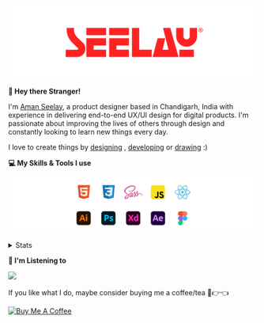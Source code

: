 [![banner](./images/seelay.svg)](https://www.seelay.in)

**👋 Hey there Stranger!**

I'm [Aman Seelay](https://www.seelay.in), a product designer based in Chandigarh, India with experience in delivering end-to-end UX/UI design for digital products. I'm passionate about improving the lives of others through design and constantly looking to learn new things every day.

I love to create things by [designing](https://www.seelay.in/#work) , [developing](https://www.seelay.in/#projects) or [drawing](https://art.seelay.in) :)

**💻 My Skills & Tools I use**

[![banner](./images/skills&tools.svg)](https://www.seelay.in/about)

<details>
  <summary>Stats</summary>

---

<!--START_SECTION:waka-->
![Profile Views](http://img.shields.io/badge/Profile%20Views-1-blue)

**🐱 My GitHub Data** 

> 📦 742.1 kB Used in GitHub's Storage 
 > 
> 🏆 44 Contributions in the Year 2024
 > 
> 💼 Opted to Hire
 > 
> 📜 1 Public Repository 
 > 
> 🔑 45 Private Repository 
 > 
**I'm a Night 🦉** 

```text
🌞 Morning                310 commits         ████░░░░░░░░░░░░░░░░░░░░░   16.35 % 
🌆 Daytime                298 commits         ████░░░░░░░░░░░░░░░░░░░░░   15.72 % 
🌃 Evening                585 commits         ████████░░░░░░░░░░░░░░░░░   30.85 % 
🌙 Night                  703 commits         █████████░░░░░░░░░░░░░░░░   37.08 % 
```
📅 **I'm Most Productive on Sunday** 

```text
Monday                   230 commits         ███░░░░░░░░░░░░░░░░░░░░░░   12.13 % 
Tuesday                  310 commits         ████░░░░░░░░░░░░░░░░░░░░░   16.35 % 
Wednesday                172 commits         ██░░░░░░░░░░░░░░░░░░░░░░░   09.07 % 
Thursday                 333 commits         ████░░░░░░░░░░░░░░░░░░░░░   17.56 % 
Friday                   212 commits         ███░░░░░░░░░░░░░░░░░░░░░░   11.18 % 
Saturday                 292 commits         ████░░░░░░░░░░░░░░░░░░░░░   15.40 % 
Sunday                   347 commits         █████░░░░░░░░░░░░░░░░░░░░   18.30 % 
```


📊 **This Week I Spent My Time On** 

```text
🕑︎ Time Zone: Asia/Kolkata

💬 Programming Languages: 
Other                    8 hrs 53 mins       ███████████████████████░░   90.34 % 
HTML                     27 mins             █░░░░░░░░░░░░░░░░░░░░░░░░   04.66 % 
JavaScript               16 mins             █░░░░░░░░░░░░░░░░░░░░░░░░   02.76 % 
JSON                     7 mins              ░░░░░░░░░░░░░░░░░░░░░░░░░   01.25 % 
CSS                      5 mins              ░░░░░░░░░░░░░░░░░░░░░░░░░   01.00 % 

🔥 Editors: 
Chrome                   7 hrs 25 mins       ███████████████████░░░░░░   75.45 % 
Edge                     1 hr 27 mins        ████░░░░░░░░░░░░░░░░░░░░░   14.82 % 
VS Code                  57 mins             ██░░░░░░░░░░░░░░░░░░░░░░░   09.73 % 

💻 Operating System: 
Windows                  9 hrs 50 mins       █████████████████████████   100.00 % 
```

**I Mostly Code in JavaScript** 

```text
JavaScript               28 repos            ███████████████░░░░░░░░░░   59.57 % 
TypeScript               13 repos            ███████░░░░░░░░░░░░░░░░░░   27.66 % 
HTML                     3 repos             ██░░░░░░░░░░░░░░░░░░░░░░░   06.38 % 
Java                     3 repos             ██░░░░░░░░░░░░░░░░░░░░░░░   06.38 % 
```




 Last Updated on 17/08/2024 06:41:09 UTC
<!--END_SECTION:waka-->

---

 </details>

**🎵 I'm Listening to**

<object data="https://now-play.vercel.app/api/generate?uid=7a17a86e-d6b7-43b5-8d9c-1d6dae42a779" >

  <img src="https://now-play.vercel.app/api/generate?uid=7a17a86e-d6b7-43b5-8d9c-1d6dae42a779" />

</object>

If you like what I do, maybe consider buying me a coffee/tea 🥺👉👈

<a href="https://www.buymeacoffee.com/seelay" target="_blank"><img src="https://cdn.buymeacoffee.com/buttons/v2/default-red.png" alt="Buy Me A Coffee" width="150" ></a>
